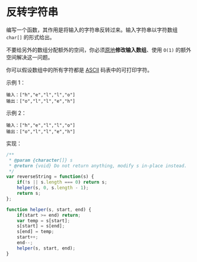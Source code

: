 # 反转字符串

编写一个函数，其作用是将输入的字符串反转过来。输入字符串以字符数组 `char[]` 的形式给出。

不要给另外的数组分配额外的空间，你必须[原地](https://baike.baidu.com/item/原地算法)**修改输入数组**、使用 `O(1)` 的额外空间解决这一问题。

你可以假设数组中的所有字符都是 [ASCII](https://baike.baidu.com/item/ASCII) 码表中的可打印字符。

示例 1：

```
输入：["h","e","l","l","o"]
输出：["o","l","l","e","h"]
```

示例 2：

```
输入：["h","e","l","l","o"]
输出：["o","l","l","e","h"]
```

实现：

```js
/**
 * @param {character[]} s
 * @return {void} Do not return anything, modify s in-place instead.
 */
var reverseString = function(s) {
    if(!s || s.length === 0) return s;
    helper(s, 0, s.length - 1);
    return s;
};

function helper(s, start, end) {
    if(start >= end) return;
    var temp = s[start];
    s[start] = s[end];
    s[end] = temp;
    start++;
    end--;
    helper(s, start, end);
}
```
